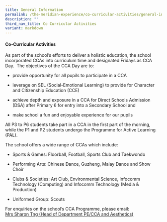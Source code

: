 ```yaml
---
title: General Information
permalink: /the-meridian-experience/co-curricular-activities/general-information/
description: ""
third_nav_title: Co Curricular Activities
variant: markdown
---
```

#### Co-Curricular Activities

As part of the school’s efforts to deliver a holistic education, the school incorporated CCAs into curriculum time and designated Fridays as CCA Day.&nbsp; The objectives of the CCA Day are to:&nbsp;

*   provide opportunity for all pupils to participate in a CCA  
    
*   leverage on SEL (Social-Emotional Learning) to provide for Character and Citizenship Education (CCE)  
    
*   achieve depth and exposure in a CCA for Direct Schools Admission (DSA) after Primary 6 for entry into a Secondary School and  
    
*   make school a fun and enjoyable experience for our pupils

All P3 to P6 students take part in a CCA in the first part of the morning, while the P1 and P2 students undergo the Programme for Active Learning (PAL).

The school offers a wide range of CCAs which include:

*   Sports &amp; Games: Floorball, Football, Sports Club and Taekwondo  
    
*   Performing Arts: Chinese Dance, Guzheng, Malay Dance and Show Choir  
    
*   Clubs &amp; Societies: Art Club, Environmental Science, Infocomm Technology (Computing) and Infocomm Technology (Media &amp; Production)  
    
*   Uniformed Group: Scouts

For enquiries on the school’s CCA Programme, please email:<br>
<a href="mailto:ng_ye_chin_sharon@moe.edu.sg">Mrs Sharon Tng (Head of Department  PE/CCA and Aesthetics)</a>